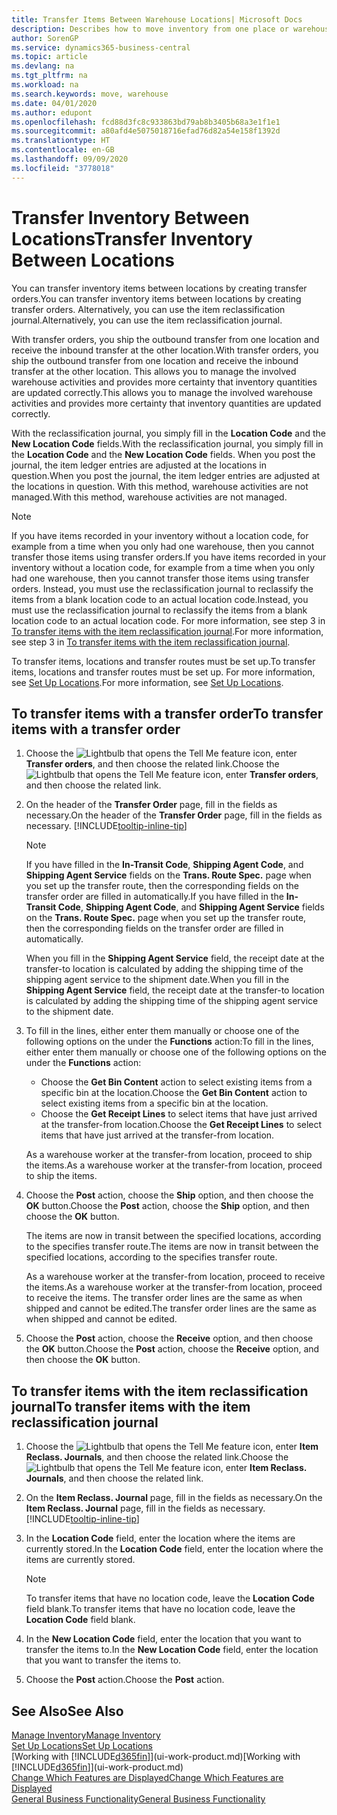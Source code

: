 ```yaml
---
title: Transfer Items Between Warehouse Locations| Microsoft Docs
description: Describes how to move inventory from one place or warehouse to another, either with the reclassification journal or with transfer orders.
author: SorenGP
ms.service: dynamics365-business-central
ms.topic: article
ms.devlang: na
ms.tgt_pltfrm: na
ms.workload: na
ms.search.keywords: move, warehouse
ms.date: 04/01/2020
ms.author: edupont
ms.openlocfilehash: fcd88d3fc8c933863bd79ab8b3405b68a3e1f1e1
ms.sourcegitcommit: a80afd4e5075018716efad76d82a54e158f1392d
ms.translationtype: HT
ms.contentlocale: en-GB
ms.lasthandoff: 09/09/2020
ms.locfileid: "3778018"
---
```

# <a name="transfer-inventory-between-locations"></a><span data-ttu-id="006c4-103">Transfer Inventory Between Locations</span><span class="sxs-lookup"><span data-stu-id="006c4-103">Transfer Inventory Between Locations</span></span>
<span data-ttu-id="006c4-104">You can transfer inventory items between locations by creating transfer orders.</span><span class="sxs-lookup"><span data-stu-id="006c4-104">You can transfer inventory items between locations by creating transfer orders.</span></span> <span data-ttu-id="006c4-105">Alternatively, you can use the item reclassification journal.</span><span class="sxs-lookup"><span data-stu-id="006c4-105">Alternatively, you can use the item reclassification journal.</span></span>

<span data-ttu-id="006c4-106">With transfer orders, you ship the outbound transfer from one location and receive the inbound transfer at the other location.</span><span class="sxs-lookup"><span data-stu-id="006c4-106">With transfer orders, you ship the outbound transfer from one location and receive the inbound transfer at the other location.</span></span> <span data-ttu-id="006c4-107">This allows you to manage the involved warehouse activities and provides more certainty that inventory quantities are updated correctly.</span><span class="sxs-lookup"><span data-stu-id="006c4-107">This allows you to manage the involved warehouse activities and provides more certainty that inventory quantities are updated correctly.</span></span>

<span data-ttu-id="006c4-108">With the reclassification journal, you simply fill in the **Location Code** and the **New Location Code** fields.</span><span class="sxs-lookup"><span data-stu-id="006c4-108">With the reclassification journal, you simply fill in the **Location Code** and the **New Location Code** fields.</span></span> <span data-ttu-id="006c4-109">When you post the journal, the item ledger entries are adjusted at the locations in question.</span><span class="sxs-lookup"><span data-stu-id="006c4-109">When you post the journal, the item ledger entries are adjusted at the locations in question.</span></span> <span data-ttu-id="006c4-110">With this method, warehouse activities are not managed.</span><span class="sxs-lookup"><span data-stu-id="006c4-110">With this method, warehouse activities are not managed.</span></span>

> [!NOTE]  
>   <span data-ttu-id="006c4-111">If you have items recorded in your inventory without a location code, for example from a time when you only had one warehouse, then you cannot transfer those items using transfer orders.</span><span class="sxs-lookup"><span data-stu-id="006c4-111">If you have items recorded in your inventory without a location code, for example from a time when you only had one warehouse, then you cannot transfer those items using transfer orders.</span></span> <span data-ttu-id="006c4-112">Instead, you must use the reclassification journal to reclassify the items from a blank location code to an actual location code.</span><span class="sxs-lookup"><span data-stu-id="006c4-112">Instead, you must use the reclassification journal to reclassify the items from a blank location code to an actual location code.</span></span>  <span data-ttu-id="006c4-113">For more information, see step 3 in [To transfer items with the item reclassification journal](inventory-how-transfer-between-locations.md#to-transfer-items-with-the-item-reclassification-journal).</span><span class="sxs-lookup"><span data-stu-id="006c4-113">For more information, see step 3 in [To transfer items with the item reclassification journal](inventory-how-transfer-between-locations.md#to-transfer-items-with-the-item-reclassification-journal).</span></span>

<span data-ttu-id="006c4-114">To transfer items, locations and transfer routes must be set up.</span><span class="sxs-lookup"><span data-stu-id="006c4-114">To transfer items, locations and transfer routes must be set up.</span></span> <span data-ttu-id="006c4-115">For more information, see [Set Up Locations](inventory-how-setup-locations.md).</span><span class="sxs-lookup"><span data-stu-id="006c4-115">For more information, see [Set Up Locations](inventory-how-setup-locations.md).</span></span>

## <a name="to-transfer-items-with-a-transfer-order"></a><span data-ttu-id="006c4-116">To transfer items with a transfer order</span><span class="sxs-lookup"><span data-stu-id="006c4-116">To transfer items with a transfer order</span></span>
1. <span data-ttu-id="006c4-117">Choose the ![Lightbulb that opens the Tell Me feature](media/ui-search/search_small.png "Tell me what you want to do") icon, enter **Transfer orders**, and then choose the related link.</span><span class="sxs-lookup"><span data-stu-id="006c4-117">Choose the ![Lightbulb that opens the Tell Me feature](media/ui-search/search_small.png "Tell me what you want to do") icon, enter **Transfer orders**, and then choose the related link.</span></span>
2. <span data-ttu-id="006c4-118">On the header of the **Transfer Order** page, fill in the fields as necessary.</span><span class="sxs-lookup"><span data-stu-id="006c4-118">On the header of the **Transfer Order** page, fill in the fields as necessary.</span></span> [!INCLUDE[tooltip-inline-tip](includes/tooltip-inline-tip_md.md)]

    > [!NOTE]  
    >   <span data-ttu-id="006c4-119">If you have filled in the **In-Transit Code**, **Shipping Agent Code**, and **Shipping Agent Service** fields on the **Trans. Route Spec.** page when you set up the transfer route, then the corresponding fields on the transfer order are filled in automatically.</span><span class="sxs-lookup"><span data-stu-id="006c4-119">If you have filled in the **In-Transit Code**, **Shipping Agent Code**, and **Shipping Agent Service** fields on the **Trans. Route Spec.** page when you set up the transfer route, then the corresponding fields on the transfer order are filled in automatically.</span></span>

    <span data-ttu-id="006c4-120">When you fill in the **Shipping Agent Service** field, the receipt date at the transfer-to location is calculated by adding the shipping time of the shipping agent service to the shipment date.</span><span class="sxs-lookup"><span data-stu-id="006c4-120">When you fill in the **Shipping Agent Service** field, the receipt date at the transfer-to location is calculated by adding the shipping time of the shipping agent service to the shipment date.</span></span>

3. <span data-ttu-id="006c4-121">To fill in the lines, either enter them manually or choose one of the following options on the under the **Functions** action:</span><span class="sxs-lookup"><span data-stu-id="006c4-121">To fill in the lines, either enter them manually or choose one of the following options on the under the **Functions** action:</span></span>
    - <span data-ttu-id="006c4-122">Choose the **Get Bin Content** action to select existing items from a specific bin at the location.</span><span class="sxs-lookup"><span data-stu-id="006c4-122">Choose the **Get Bin Content** action to select existing items from a specific bin at the location.</span></span>
    - <span data-ttu-id="006c4-123">Choose the **Get Receipt Lines** to select items that have just arrived at the transfer-from location.</span><span class="sxs-lookup"><span data-stu-id="006c4-123">Choose the **Get Receipt Lines** to select items that have just arrived at the transfer-from location.</span></span>   

    <span data-ttu-id="006c4-124">As a warehouse worker at the transfer-from location, proceed to ship the items.</span><span class="sxs-lookup"><span data-stu-id="006c4-124">As a warehouse worker at the transfer-from location, proceed to ship the items.</span></span>
4. <span data-ttu-id="006c4-125">Choose the **Post** action, choose the **Ship** option, and then choose the **OK** button.</span><span class="sxs-lookup"><span data-stu-id="006c4-125">Choose the **Post** action, choose the **Ship** option, and then choose the **OK** button.</span></span>

    <span data-ttu-id="006c4-126">The items are now in transit between the specified locations, according to the specifies transfer route.</span><span class="sxs-lookup"><span data-stu-id="006c4-126">The items are now in transit between the specified locations, according to the specifies transfer route.</span></span>

    <span data-ttu-id="006c4-127">As a warehouse worker at the transfer-from location, proceed to receive the items.</span><span class="sxs-lookup"><span data-stu-id="006c4-127">As a warehouse worker at the transfer-from location, proceed to receive the items.</span></span> <span data-ttu-id="006c4-128">The transfer order lines are the same as when shipped and cannot be edited.</span><span class="sxs-lookup"><span data-stu-id="006c4-128">The transfer order lines are the same as when shipped and cannot be edited.</span></span>
5. <span data-ttu-id="006c4-129">Choose the **Post** action, choose the **Receive** option, and then choose the **OK** button.</span><span class="sxs-lookup"><span data-stu-id="006c4-129">Choose the **Post** action, choose the **Receive** option, and then choose the **OK** button.</span></span>

## <a name="to-transfer-items-with-the-item-reclassification-journal"></a><span data-ttu-id="006c4-130">To transfer items with the item reclassification journal</span><span class="sxs-lookup"><span data-stu-id="006c4-130">To transfer items with the item reclassification journal</span></span>
1. <span data-ttu-id="006c4-131">Choose the ![Lightbulb that opens the Tell Me feature](media/ui-search/search_small.png "Tell me what you want to do") icon, enter **Item Reclass. Journals**, and then choose the related link.</span><span class="sxs-lookup"><span data-stu-id="006c4-131">Choose the ![Lightbulb that opens the Tell Me feature](media/ui-search/search_small.png "Tell me what you want to do") icon, enter **Item Reclass. Journals**, and then choose the related link.</span></span>
2. <span data-ttu-id="006c4-132">On the **Item Reclass. Journal** page, fill in the fields as necessary.</span><span class="sxs-lookup"><span data-stu-id="006c4-132">On the **Item Reclass. Journal** page, fill in the fields as necessary.</span></span> [!INCLUDE[tooltip-inline-tip](includes/tooltip-inline-tip_md.md)]
3. <span data-ttu-id="006c4-133">In the **Location Code** field, enter the location where the items are currently stored.</span><span class="sxs-lookup"><span data-stu-id="006c4-133">In the **Location Code** field, enter the location where the items are currently stored.</span></span>

    > [!NOTE]  
    >   <span data-ttu-id="006c4-134">To transfer items that have no location code, leave the **Location Code** field blank.</span><span class="sxs-lookup"><span data-stu-id="006c4-134">To transfer items that have no location code, leave the **Location Code** field blank.</span></span>
4. <span data-ttu-id="006c4-135">In the **New Location Code** field, enter the location that you want to transfer the items to.</span><span class="sxs-lookup"><span data-stu-id="006c4-135">In the **New Location Code** field, enter the location that you want to transfer the items to.</span></span>
5. <span data-ttu-id="006c4-136">Choose the **Post** action.</span><span class="sxs-lookup"><span data-stu-id="006c4-136">Choose the **Post** action.</span></span>

## <a name="see-also"></a><span data-ttu-id="006c4-137">See Also</span><span class="sxs-lookup"><span data-stu-id="006c4-137">See Also</span></span>
[<span data-ttu-id="006c4-138">Manage Inventory</span><span class="sxs-lookup"><span data-stu-id="006c4-138">Manage Inventory</span></span>](inventory-manage-inventory.md)  
[<span data-ttu-id="006c4-139">Set Up Locations</span><span class="sxs-lookup"><span data-stu-id="006c4-139">Set Up Locations</span></span>](inventory-how-setup-locations.md)  
<span data-ttu-id="006c4-140">[Working with [!INCLUDE[d365fin](includes/d365fin_md.md)]](ui-work-product.md)</span><span class="sxs-lookup"><span data-stu-id="006c4-140">[Working with [!INCLUDE[d365fin](includes/d365fin_md.md)]](ui-work-product.md)</span></span>  
[<span data-ttu-id="006c4-141">Change Which Features are Displayed</span><span class="sxs-lookup"><span data-stu-id="006c4-141">Change Which Features are Displayed</span></span>](ui-experiences.md)  
[<span data-ttu-id="006c4-142">General Business Functionality</span><span class="sxs-lookup"><span data-stu-id="006c4-142">General Business Functionality</span></span>](ui-across-business-areas.md)
